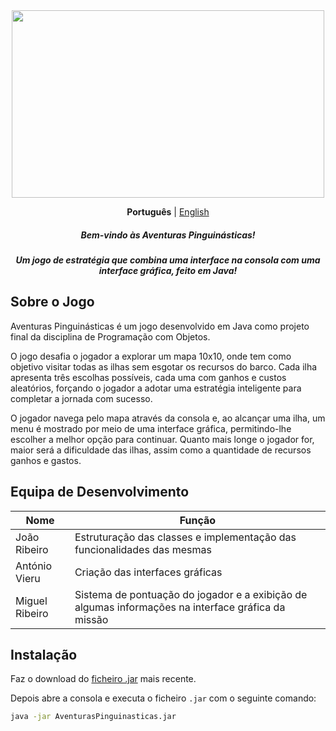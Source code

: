 <div align="center">
<img src="./resources/aventuras-pinguinasticas.png" width=500 height=300 />

<b>Português</b> |
<a href="https://github.com/anotherlusitano/Aventuras-Pinguinasticas/blob/main/README-en.md">English</a>

<h5>Bem-vindo às Aventuras Pinguinásticas!</h5>
<h5>Um jogo de estratégia que combina uma interface na consola com uma interface gráfica, feito em Java!</h5>

</div>

## Sobre o Jogo

Aventuras Pinguinásticas é um jogo desenvolvido em Java como projeto final da disciplina de Programação com Objetos.

O jogo desafia o jogador a explorar um mapa 10x10, onde tem como objetivo visitar todas as ilhas sem esgotar os recursos do barco.
Cada ilha apresenta três escolhas possíveis, cada uma com ganhos e custos aleatórios, forçando o jogador a adotar uma estratégia inteligente para completar a jornada com sucesso.

O jogador navega pelo mapa através da consola e, ao alcançar uma ilha, um menu é mostrado por meio de uma interface gráfica, permitindo-lhe escolher a melhor opção para continuar. Quanto mais longe o jogador for, maior será a dificuldade das ilhas, assim como a quantidade de recursos ganhos e gastos.

## Equipa de Desenvolvimento

| Nome           | Função                                                                                             |
| -------------- | -------------------------------------------------------------------------------------------------- |
| João Ribeiro   | Estruturação das classes e implementação das funcionalidades das mesmas                            |
| António Vieru  | Criação das interfaces gráficas                                                                    |
| Miguel Ribeiro | Sistema de pontuação do jogador e a exibição de algumas informações na interface gráfica da missão |

## Instalação

Faz o download do [ficheiro .jar](https://github.com/anotherlusitano/Aventuras-Pinguinasticas/releases/download/v1.0.0/AventurasPinguinasticas.jar) mais recente.

Depois abre a consola e executa o ficheiro `.jar` com o seguinte comando:

```sh
java -jar AventurasPinguinasticas.jar
```
